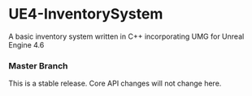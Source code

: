 UE4-InventorySystem
===================

A basic inventory system written in C++ incorporating UMG for Unreal Engine  4.6
  
### Master Branch ###

This is a stable release. Core API changes will not change here.
